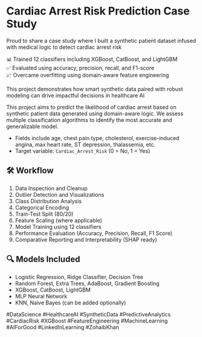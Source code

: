 # Cardiac Arrest Risk Prediction Case Study

Proud to share a case study where I built a synthetic patient dataset infused with medical logic to detect cardiac arrest risk 

📊 Trained 12 classifiers including XGBoost, CatBoost, and LightGBM  
✅ Evaluated using accuracy, precision, recall, and F1-score  
📈 Overcame overfitting using domain-aware feature engineering

This project demonstrates how smart synthetic data paired with robust modeling can drive impactful decisions in healthcare AI 

This project aims to predict the likelihood of cardiac arrest based on synthetic patient data generated using domain-aware logic. 
We assess multiple classification algorithms to identify the most accurate and generalizable model.

- Fields include age, chest pain type, cholesterol, exercise-induced angina, max heart rate, ST depression, thalassemia, etc.
- Target variable: `Cardiac_Arrest_Risk` (0 = No, 1 = Yes)

## 🛠️ Workflow

1. Data Inspection and Cleanup
2. Outlier Detection and Visualizations
3. Class Distribution Analysis
4. Categorical Encoding
5. Train-Test Split (80/20)
6. Feature Scaling (where applicable)
7. Model Training using 12 classifiers
8. Performance Evaluation (Accuracy, Precision, Recall, F1 Score)
9. Comparative Reporting and Interpretability (SHAP ready)

## 🔍 Models Included

- Logistic Regression, Ridge Classifier, Decision Tree
- Random Forest, Extra Trees, AdaBoost, Gradient Boosting
- XGBoost, CatBoost, LightGBM
- MLP Neural Network
- KNN, Naive Bayes (can be added optionally)

#DataScience #HealthcareAI #SyntheticData #PredictiveAnalytics #CardiacRisk #XGBoost #FeatureEngineering #MachineLearning #AIForGood #LinkedInLearning #ZohaibKhan
